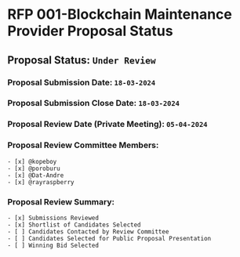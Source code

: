 # RFP 001-Blockchain Maintenance Provider Proposal Status

## Proposal Status: `Under Review`

### Proposal Submission Date: `18-03-2024`

### Proposal Submission Close Date: `18-03-2024`

### Proposal Review Date (Private Meeting): `05-04-2024`

### Proposal Review Committee Members:

    - [x] @kopeboy
    - [x] @poroburu
    - [x] @Dat-Andre
    - [x] @rayraspberry

### Proposal Review Summary:

    - [x] Submissions Reviewed
    - [x] Shortlist of Candidates Selected
    - [ ] Candidates Contacted by Review Committee
    - [ ] Candidates Selected for Public Proposal Presentation
    - [ ] Winning Bid Selected
